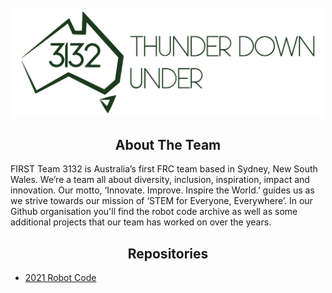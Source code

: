 <div id="top"></div>
<!--
*** Thanks for checking out the Best-README-Template. If you have a suggestion
*** that would make this better, please fork the repo and create a pull request
*** or simply open an issue with the tag "enhancement".
*** Don't forget to give the project a star!
*** Thanks again! Now go create something AMAZING! :D
-->

<!-- PROJECT SHIELDS -->
<!--
*** I'm using markdown "reference style" links for readability.
*** Reference links are enclosed in brackets [ ] instead of parentheses ( ).
*** See the bottom of this document for the declaration of the reference variables
*** for contributors-url, forks-url, etc. This is an optional, concise syntax you may use.
*** https://www.markdownguide.org/basic-syntax/#reference-style-links
-->

<!-- PROJECT LOGO -->
<br />
<div align="center">
  <a href="https://github.com/Team3132" >
    <img src="https://github.com/Team3132/.github/raw/main/profile/logo.svg" alt="Logo" width="500" >
  </a>
</div>

<!-- ABOUT THE PROJECT -->
<div align="center">

## About The Team

</div>

FIRST Team 3132 is Australia’s first FRC team based in Sydney, New South Wales. We’re a team all about diversity, inclusion, inspiration, impact and innovation. Our motto, ‘Innovate. Improve. Inspire the World.’ guides us as we strive towards our mission of ‘STEM for Everyone, Everywhere’. In our Github organisation you'll find the robot code archive as well as some additional projects that our team has worked on over the years.

<!-- REPOSITORIES -->
<div align="center">
  
## Repositories

</div>

- [2021 Robot Code](https://github.com/Team3132/FRC-2021)
